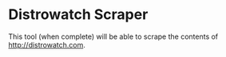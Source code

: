 # Distrowatch Scraper

This tool (when complete) will be able to scrape the contents of <http://distrowatch.com>.
